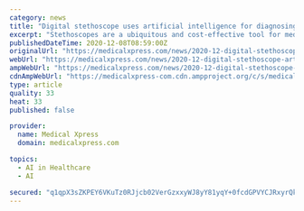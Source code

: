 ```yaml
---
category: news
title: "Digital stethoscope uses artificial intelligence for diagnosing lung abnormalities"
excerpt: "Stethoscopes are a ubiquitous and cost-effective tool for medical diagnosis, but they open the door to subjectivity and can experience high levels of environmental noise. This makes it difficult to properly diagnose lung abnormalities,"
publishedDateTime: 2020-12-08T08:59:00Z
originalUrl: "https://medicalxpress.com/news/2020-12-digital-stethoscope-artificial-intelligence-lung.html"
webUrl: "https://medicalxpress.com/news/2020-12-digital-stethoscope-artificial-intelligence-lung.html"
ampWebUrl: "https://medicalxpress.com/news/2020-12-digital-stethoscope-artificial-intelligence-lung.amp"
cdnAmpWebUrl: "https://medicalxpress-com.cdn.ampproject.org/c/s/medicalxpress.com/news/2020-12-digital-stethoscope-artificial-intelligence-lung.amp"
type: article
quality: 33
heat: 33
published: false

provider:
  name: Medical Xpress
  domain: medicalxpress.com

topics:
  - AI in Healthcare
  - AI

secured: "q1qpX3sZKPEY6VKuTz0RJjcb02VerGzxxyWJ8yY81yqY+0fcdGPVYCJRxyrQkkHKNKba0npvdxI9IHlAtqvg1mCq4nxgdAzhSp98BuIKV2POnKqHIK+CYUt4wNTLXP3oO4Y11ZO/47B1N0JzjrmNkNgt5jjrhZOJ3ihpVN137IMMOR/lFSTMBDwjo11nLCsQYQ6OnUWv/3dlfo+2k69AV3u/C8jGC8VlgAHr5ahm+Sf5UPYIlMHBYaQ2qlHCt9s35FT/DHH2o+FXbO5c/ej2g7uJidtez7GUj5a7Pzo6k4FPLxn7U+gtOSzMKQIpJvLV1ADvbhBG/Lc05QDyA1IEDUksEMBPNDFbH33thCIxOMo=;mNS4AHP3udGHUsinuLTAXg=="
---
```


